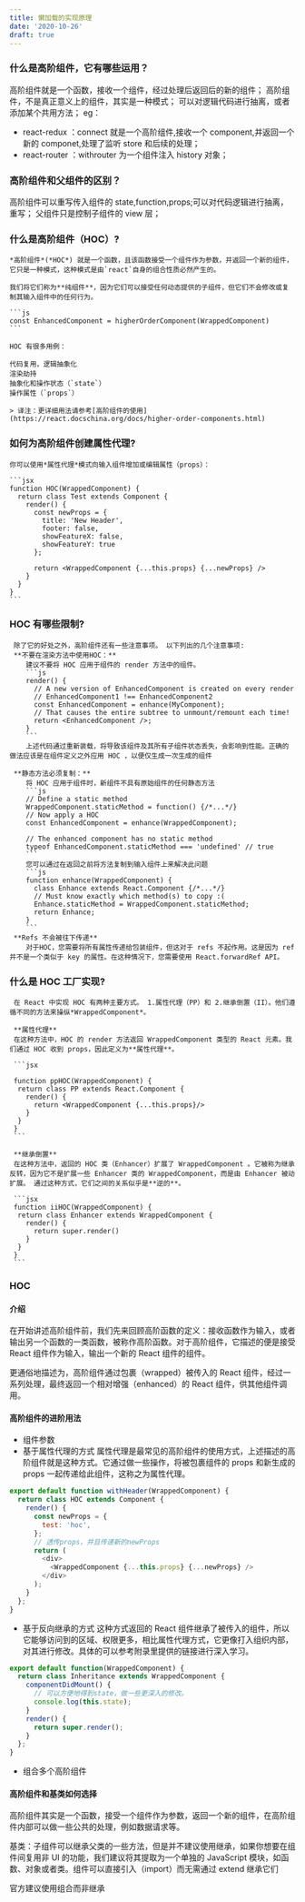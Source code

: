 ```yaml
---
title: 懒加载的实现原理
date: '2020-10-26'
draft: true
---
```


### 什么是高阶组件，它有哪些运用？

高阶组件就是一个函数，接收一个组件，经过处理后返回后的新的组件；
高阶组件，不是真正意义上的组件，其实是一种模式；
可以对逻辑代码进行抽离，或者添加某个共用方法；
eg：

- react-redux ：connect 就是一个高阶组件,接收一个 component,并返回一个新的 componet,处理了监听 store 和后续的处理；
- react-router ：withrouter 为一个组件注入 history 对象；

### 高阶组件和父组件的区别？

高阶组件可以重写传入组件的 state,function,props;可以对代码逻辑进行抽离，重写；
父组件只是控制子组件的 view 层；

### 什么是高阶组件（HOC）?

    *高阶组件*(*HOC*) 就是一个函数，且该函数接受一个组件作为参数，并返回一个新的组件，它只是一种模式，这种模式是由`react`自身的组合性质必然产生的。

    我们将它们称为**纯组件**，因为它们可以接受任何动态提供的子组件，但它们不会修改或复制其输入组件中的任何行为。

    ```js
    const EnhancedComponent = higherOrderComponent(WrappedComponent)
    ```

    HOC 有很多用例：

    代码复用，逻辑抽象化
    渲染劫持
    抽象化和操作状态（`state`）
    操作属性（`props`）

    > 译注：更详细用法请参考[高阶组件的使用](https://react.docschina.org/docs/higher-order-components.html)

### 如何为高阶组件创建属性代理?

    你可以使用*属性代理*模式向输入组件增加或编辑属性（props）：

    ```jsx
    function HOC(WrappedComponent) {
      return class Test extends Component {
        render() {
          const newProps = {
            title: 'New Header',
            footer: false,
            showFeatureX: false,
            showFeatureY: true
          };

          return <WrappedComponent {...this.props} {...newProps} />
        }
      }
    }
    ```

### HOC 有哪些限制?

     除了它的好处之外，高阶组件还有一些注意事项。 以下列出的几个注意事项:
     **不要在渲染方法中使用HOC：**
        建议不要将 HOC 应用于组件的 render 方法中的组件。
        ```js
        render() {
          // A new version of EnhancedComponent is created on every render
          // EnhancedComponent1 !== EnhancedComponent2
          const EnhancedComponent = enhance(MyComponent);
          // That causes the entire subtree to unmount/remount each time!
          return <EnhancedComponent />;
        }
        ```
        上述代码通过重新装载，将导致该组件及其所有子组件状态丢失，会影响到性能。正确的做法应该是在组件定义之外应用 HOC ，以便仅生成一次生成的组件

     **静态方法必须复制：**
        将 HOC 应用于组件时，新组件不具有原始组件的任何静态方法
        ```js
        // Define a static method
        WrappedComponent.staticMethod = function() {/*...*/}
        // Now apply a HOC
        const EnhancedComponent = enhance(WrappedComponent);

        // The enhanced component has no static method
        typeof EnhancedComponent.staticMethod === 'undefined' // true
        ```
        您可以通过在返回之前将方法复制到输入组件上来解决此问题
        ```js
        function enhance(WrappedComponent) {
          class Enhance extends React.Component {/*...*/}
          // Must know exactly which method(s) to copy :(
          Enhance.staticMethod = WrappedComponent.staticMethod;
          return Enhance;
        }
        ```
     **Refs 不会被往下传递**
        对于HOC，您需要将所有属性传递给包装组件，但这对于 refs 不起作用。这是因为 ref 并不是一个类似于 key 的属性。在这种情况下，您需要使用 React.forwardRef API。

### 什么是 HOC 工厂实现?

     在 React 中实现 HOC 有两种主要方式。 1.属性代理（PP）和 2.继承倒置（II）。他们遵循不同的方法来操纵*WrappedComponent*。

     **属性代理**
     在这种方法中，HOC 的 render 方法返回 WrappedComponent 类型的 React 元素。我们通过 HOC 收到 props，因此定义为**属性代理**。

     ```jsx

     function ppHOC(WrappedComponent) {
      return class PP extends React.Component {
        render() {
          return <WrappedComponent {...this.props}/>
        }
      }
     }
     ```

     **继承倒置**
     在这种方法中，返回的 HOC 类（Enhancer）扩展了 WrappedComponent 。它被称为继承反转，因为它不是扩展一些 Enhancer 类的 WrappedComponent，而是由 Enhancer 被动扩展。 通过这种方式，它们之间的关系似乎是**逆的**。

     ```jsx
     function iiHOC(WrappedComponent) {
      return class Enhancer extends WrappedComponent {
        render() {
          return super.render()
        }
      }
     }
     ```

### HOC

#### 介绍

在开始讲述高阶组件前，我们先来回顾高阶函数的定义：接收函数作为输入，或者输出另一个函数的一类函数，被称作高阶函数。对于高阶组件，它描述的便是接受 React 组件作为输入，输出一个新的 React 组件的组件。

更通俗地描述为，高阶组件通过包裹（wrapped）被传入的 React 组件，经过一系列处理，最终返回一个相对增强（enhanced）的 React 组件，供其他组件调用。

#### 高阶组件的进阶用法

- 组件参数
- 基于属性代理的方式
  属性代理是最常见的高阶组件的使用方式，上述描述的高阶组件就是这种方式。它通过做一些操作，将被包裹组件的 props 和新生成的 props 一起传递给此组件，这称之为属性代理。

```js
export default function withHeader(WrappedComponent) {
  return class HOC extends Component {
    render() {
      const newProps = {
        test: 'hoc',
      };
      // 透传props，并且传递新的newProps
      return (
        <div>
          <WrappedComponent {...this.props} {...newProps} />
        </div>
      );
    }
  };
}
```

- 基于反向继承的方式
  这种方式返回的 React 组件继承了被传入的组件，所以它能够访问到的区域、权限更多，相比属性代理方式，它更像打入组织内部，对其进行修改。具体的可以参考附录里提供的链接进行深入学习。

```js
export default function(WrappedComponent) {
  return class Inheritance extends WrappedComponent {
    componentDidMount() {
      // 可以方便地得到state，做一些更深入的修改。
      console.log(this.state);
    }
    render() {
      return super.render();
    }
  };
}
```

- 组合多个高阶组件

#### 高阶组件和基类如何选择

高阶组件其实是一个函数，接受一个组件作为参数，返回一个新的组件，在高阶组件内部可以做一些公共的处理，例如数据请求等。

基类：子组件可以继承父类的一些方法，但是并不建议使用继承，如果你想要在组件间复用非 UI 的功能，我们建议将其提取为一个单独的 JavaScript 模块，如函数、对象或者类。组件可以直接引入（import）而无需通过 extend 继承它们

官方建议使用组合而非继承
